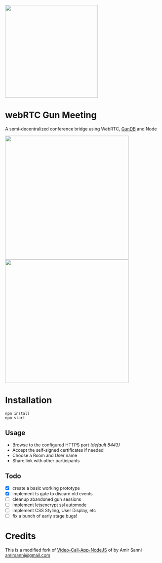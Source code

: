 <img src="https://i.imgur.com/XS79fTC.png" width=300>

# webRTC Gun Meeting
A semi-decentralized conference bridge using WebRTC, [GunDB](http://gun.eco) and Node

<img src="https://user-images.githubusercontent.com/1423657/77825853-43d80c00-710c-11ea-917c-83c2ddd08959.png" width=400>
<img src=https://i.imgur.com/UBrZLRv.gif" width=400>

# Installation
```
npm install
npm start
```

## Usage
* Browse to the configured HTTPS port _(default 8443)_
* Accept the self-signed certificates if needed
* Choose a Room and User name
* Share link with other participants

## Todo
* [x] create a basic working prototype
* [x] implement ts gate to discard old events
* [ ] cleanup abandoned gun sessions
* [ ] implement letsencrypt ssl automode
* [ ] implement CSS Styling, User Display, etc
* [ ] fix a bunch of early stage bugs!

# Credits
This is a modified fork of [Video-Call-App-NodeJS](https://github.com/amirsanni/Video-Call-App-NodeJS) of by Amir Sanni <amirsanni@gmail.com>
